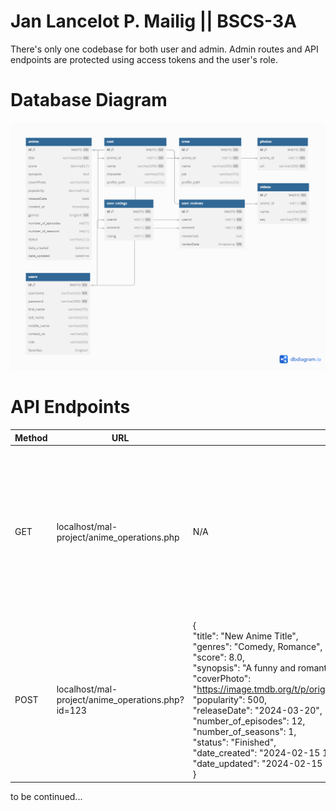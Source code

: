 # Jan Lancelot P. Mailig || BSCS-3A

There's only one codebase for both user and admin. Admin routes and API endpoints are protected using access tokens and the user's role.

# Database Diagram
![image3](https://github.com/JanLancelot/mal-adt313-final-project-mailig/blob/main/DB%20Diagram.png?raw=true)
# API Endpoints

| Method | URL                                               | Payload                                                                                                                                                                                                                                                                                                                                                                                                                                                                            | Headers                             | Response                                                                                                                                                                                                                                                                                                                                                                                                                                                                              |
| ------ | ------------------------------------------------- | ---------------------------------------------------------------------------------------------------------------------------------------------------------------------------------------------------------------------------------------------------------------------------------------------------------------------------------------------------------------------------------------------------------------------------------------------------------------------------------- | ----------------------------------- | ------------------------------------------------------------------------------------------------------------------------------------------------------------------------------------------------------------------------------------------------------------------------------------------------------------------------------------------------------------------------------------------------------------------------------------------------------------------------------------- |
| GET    | localhost/mal-project/anime_operations.php        | N/A                                                                                                                                                                                                                                                                                                                                                                                                                                                                                | N/A                                 | {<br>  "id": 1,<br>  "title": "Anime Title",<br>  "genres": "Action, Adventure",<br>  "score": 9.5,<br>  "synopsis": "This is the synopsis...",<br>  "coverPhoto": "https://image.tmdb.org/t/p/original/tCZFfYTIwrR7n94J6G14Y4hAFU6.jpg",<br>  "popularity": 1000,<br>  "releaseDate": "2023-01-15",<br>  "number_of_episodes": 24,<br>  "number_of_seasons": 2,<br>  "status": "Airing",<br>  "date_created": "2023-01-01 00:00:00",<br>  "date_updated": "2023-05-10 12:30:00"<br>} |
| POST   | localhost/mal-project/anime_operations.php?id=123 | {  <br>"title": "New Anime Title",  <br>"genres": "Comedy, Romance",  <br>"score": 8.0,  <br>"synopsis": "A funny and romantic story...",  <br>"coverPhoto": "https://image.tmdb.org/t/p/original/5khbC6AuNgnvnoDbjIMKCOhEtIc.jpg",  <br>"popularity": 500,  <br>"releaseDate": "2024-03-20",  <br>"number_of_episodes": 12,  <br>"number_of_seasons": 1,  <br>"status": "Finished",  <br>"date_created": "2024-02-15 10:00:00",  <br>"date_updated": "2024-02-15 10:00:00"  <br>} | Authorization (Admin role required) | {<br>  "message": "Anime added successfully",<br>  "id": 123<br>}                                                                                                                                                                                                                                                                                                                                                                                                                     |

to be continued...
